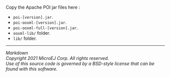 Copy the Apache POI jar files here :
- `poi-[version].jar`.
- `poi-ooxml-[version].jar`.
- `poi-ooxml-full-[version].jar`.
- `ooxml-lib/` folder.
- `lib/` folder.


---
_Markdown_   
_Copyright 2021 MicroEJ Corp. All rights reserved._  
_Use of this source code is governed by a BSD-style license that can be found with this software._
